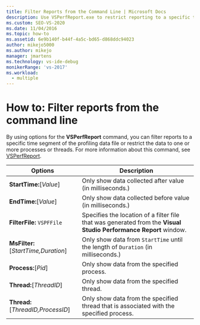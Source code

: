 ```yaml
---
title: Filter Reports from the Command Line | Microsoft Docs
description: Use VSPerfReport.exe to restrict reporting to a specific time period, or to selected processes and threads. This article lists the options, with descriptions.
ms.custom: SEO-VS-2020
ms.date: 11/04/2016
ms.topic: how-to
ms.assetid: 6e9b140f-b44f-4a5c-bd65-d868ddc94023
author: mikejo5000
ms.author: mikejo
manager: jmartens
ms.technology: vs-ide-debug
monikerRange: 'vs-2017'
ms.workload: 
  - multiple
---
```

# How to: Filter reports from the command line
By using options for the **VSPerfReport** command, you can filter reports to a specific time segment of the profiling data file or restrict the data to one or more processes or threads. For more information about this command, see [VSPerfReport](../profiling/vsperfreport.md).

|Options|Description|
|-------------|-----------------|
|**StartTime:**[*Value*]|Only show data collected after value (in milliseconds.)|
|**EndTime:**[*Value*]|Only show data collected before value (in milliseconds.)|
|**FilterFile:** `VSPFFile`|Specifies the location of a filter file that was generated from the **Visual Studio Performance Report** window.|
|**MsFilter:**[*StartTime,Duration*]|Only show data from `StartTime` until the length of `Duration` (in milliseconds.)|
|**Process:**[*Pid*]|Only show data from the specified process.|
|**Thread:**[*ThreadID*]|Only show data from the specified thread.|
|**Thread:**[*ThreadID,ProcessID*]|Only show data from the specified thread that is associated with the specified process.|
